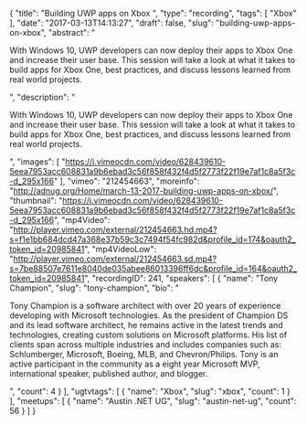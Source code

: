{
  "title": "Building UWP apps on Xbox ",
  "type": "recording",
  "tags": [
    "Xbox"
  ],
  "date": "2017-03-13T14:13:27",
  "draft": false,
  "slug": "building-uwp-apps-on-xbox",
  "abstract": "<p>With Windows 10, UWP developers can now deploy their apps to Xbox One and increase their user base. This session will take a look at what it takes to build apps for Xbox One, best practices, and discuss lessons learned from real world projects.</p>",
  "description": "<p>With Windows 10, UWP developers can now deploy their apps to Xbox One and increase their user base. This session will take a look at what it takes to build apps for Xbox One, best practices, and discuss lessons learned from real world projects.</p>",
  "images": [
    "https://i.vimeocdn.com/video/628439610-5eea7953acc608831a9b6ebad3c56f858f432f4d5f2773f22f19e7af1c8a5f3c-d_295x166"
  ],
  "vimeo": "212454663",
  "moreinfo": "http://adnug.org/Home/march-13-2017-building-uwp-apps-on-xbox/",
  "thumbnail": "https://i.vimeocdn.com/video/628439610-5eea7953acc608831a9b6ebad3c56f858f432f4d5f2773f22f19e7af1c8a5f3c-d_295x166",
  "mp4Video": "http://player.vimeo.com/external/212454663.hd.mp4?s=f1e1bb684dcd47a368e37b59c3c7494f54fc982d&profile_id=174&oauth2_token_id=20985841",
  "mp4VideoLow": "http://player.vimeo.com/external/212454663.sd.mp4?s=7be88507e7611e8040de035abee86013396ff6dc&profile_id=164&oauth2_token_id=20985841",
  "recordingID": 241,
  "speakers": [
    {
      "name": "Tony Champion",
      "slug": "tony-champion",
      "bio": "<p>Tony Champion is a software architect with over 20 years of experience developing with Microsoft technologies. As the president of Champion DS and its lead software architect, he remains active in the latest trends and technologies, creating custom solutions on Microsoft platforms. His list of clients span across multiple industries and includes companies such as: Schlumberger, Microsoft, Boeing, MLB, and Chevron/Philips. Tony is an active participant in the community as a eight year Microsoft MVP, international speaker, published author, and blogger.</p>",
      "count": 4
    }
  ],
  "ugtvtags": [
    {
      "name": "Xbox",
      "slug": "xbox",
      "count": 1
    }
  ],
  "meetups": [
    {
      "name": "Austin .NET UG",
      "slug": "austin-net-ug",
      "count": 56
    }
  ]
}